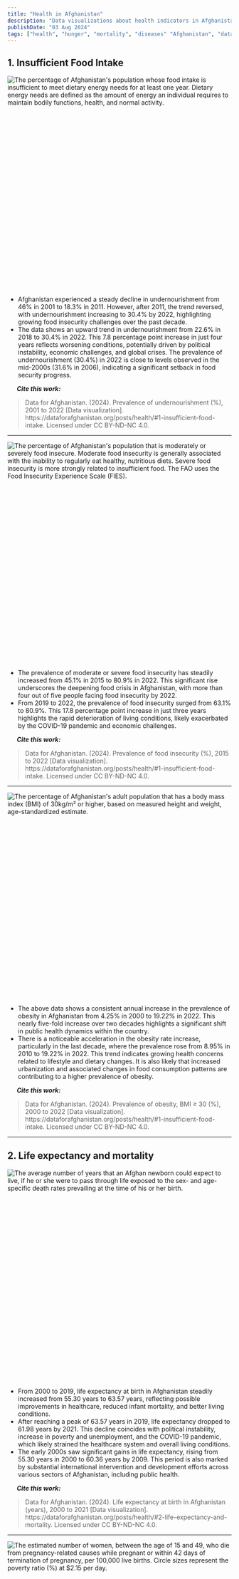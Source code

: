 ```yaml
---
title: "Health in Afghanistan"
description: "Data visualizations about health indicators in Afghanistan"
publishDate: "03 Aug 2024"
tags: ["health", "hunger", "mortality", "diseases" "Afghanistan", "data"]
---
```



## 1. Insufficient Food Intake

<div style="min-height:462px" id="datawrapper-vis-vZYJc"><script type="text/javascript" defer src="https://datawrapper.dwcdn.net/vZYJc/embed.js" charset="utf-8" data-target="#datawrapper-vis-vZYJc"></script><noscript><img src="https://datawrapper.dwcdn.net/vZYJc/full.png" alt="The percentage of Afghanistan's population whose food intake is insufficient to meet dietary energy needs for at least one year. Dietary energy needs are defined as the amount of energy an individual requires to maintain bodily functions, health, and normal activity." /></noscript></div>
<br />
<ul>
  <li>Afghanistan experienced a steady decline in undernourishment from 46% in 2001 to 18.3% in 2011. However, after 2011, the trend reversed, with undernourishment increasing to 30.4% by 2022, highlighting growing food insecurity challenges over the past decade.</li>
  <li>The data shows an upward trend in undernourishment from 22.6% in 2018 to 30.4% in 2022. This 7.8 percentage point increase in just four years reflects worsening conditions, potentially driven by political instability, economic challenges, and global crises. The prevalence of undernourishment (30.4%) in 2022 is close to levels observed in the mid-2000s (31.6% in 2006), indicating a significant setback in food security progress.</li>
</ul>

<p><em><strong>&emsp;&ensp;Cite this work:</strong></em></p>
<blockquote>
<p>Data for Afghanistan. (2024). Prevalence of undernourishment (%), 2001 to 2022 [Data visualization]. https://dataforafghanistan.org/posts/health/#1-insufficient-food-intake. Licensed under CC BY-ND-NC 4.0.</p>
</blockquote>

---

<div style="min-height:479px" id="datawrapper-vis-e46i2"><script type="text/javascript" defer src="https://datawrapper.dwcdn.net/e46i2/embed.js" charset="utf-8" data-target="#datawrapper-vis-e46i2"></script><noscript><img src="https://datawrapper.dwcdn.net/e46i2/full.png" alt="The percentage of Afghanistan's population that is moderately or severely food insecure. Moderate food insecurity is generally associated with the inability to regularly eat healthy, nutritious diets. Severe food insecurity is more strongly related to insufficient food. The FAO uses the Food Insecurity Experience Scale (FIES)." /></noscript></div>
<br />
<ul>
  <li>The prevalence of moderate or severe food insecurity has steadily increased from 45.1% in 2015 to 80.9% in 2022. This significant rise underscores the deepening food crisis in Afghanistan, with more than four out of five people facing food insecurity by 2022.</li>
  <li>From 2019 to 2022, the prevalence of food insecurity surged from 63.1% to 80.9%. This 17.8 percentage point increase in just three years highlights the rapid deterioration of living conditions, likely exacerbated by the COVID-19 pandemic and economic challenges.</li>
</ul>

<p><em><strong>&emsp;&ensp;Cite this work:</strong></em></p>
<blockquote>
<p>Data for Afghanistan. (2024). Prevalence of food insecurity (%), 2015 to 2022 [Data visualization]. https://dataforafghanistan.org/posts/health/#1-insufficient-food-intake. Licensed under CC BY-ND-NC 4.0.</p>
</blockquote>

---

<div style="min-height:445px" id="datawrapper-vis-JbYgf"><script type="text/javascript" defer src="https://datawrapper.dwcdn.net/JbYgf/embed.js" charset="utf-8" data-target="#datawrapper-vis-JbYgf"></script><noscript><img src="https://datawrapper.dwcdn.net/JbYgf/full.png" alt="The percentage of Afghanistan's adult population that has a body mass index (BMI) of 30kg/m² or higher, based on measured height and weight, age-standardized estimate." /></noscript></div>
<br />
<ul>
  <li>The above data shows a consistent annual increase in the prevalence of obesity in Afghanistan from 4.25% in 2000 to 19.22% in 2022. This nearly five-fold increase over two decades highlights a significant shift in public health dynamics within the country.</li>
  <li>There is a noticeable acceleration in the obesity rate increase, particularly in the last decade, where the prevalence rose from 8.95% in 2010 to 19.22% in 2022. This trend indicates growing health concerns related to lifestyle and dietary changes. It is also likely that increased urbanization and associated changes in food consumption patterns are contributing to a higher prevalence of obesity.</li>
</ul>

<p><em><strong>&emsp;&ensp;Cite this work:</strong></em></p>
<blockquote>
<p>Data for Afghanistan. (2024). Prevalence of obesity, BMI ≥ 30 (%), 2000 to 2022 [Data visualization]. https://dataforafghanistan.org/posts/health/#1-insufficient-food-intake. Licensed under CC BY-ND-NC 4.0.</p>
</blockquote>

---

## 2. Life expectancy and mortality

<div style="min-height:459px" id="datawrapper-vis-F69MR"><script type="text/javascript" defer src="https://datawrapper.dwcdn.net/F69MR/embed.js" charset="utf-8" data-target="#datawrapper-vis-F69MR"></script><noscript><img src="https://datawrapper.dwcdn.net/F69MR/full.png" alt="The average number of years that an Afghan newborn could expect to live, if he or she were to pass through life exposed to the sex- and age-specific death rates prevailing at the time of his or her birth." /></noscript></div>
<br />
<ul>
  <li>From 2000 to 2019, life expectancy at birth in Afghanistan steadily increased from 55.30 years to 63.57 years, reflecting possible improvements in healthcare, reduced infant mortality, and better living conditions.</li>
  <li>After reaching a peak of 63.57 years in 2019, life expectancy dropped to 61.98 years by 2021. This decline coincides with political instability, increase in poverty and unemployment, and the COVID-19 pandemic, which likely strained the healthcare system and overall living conditions.
</li>
  <li>The early 2000s saw significant gains in life expectancy, rising from 55.30 years in 2000 to 60.36 years by 2009. This period is also marked by substantial international intervention and development efforts across various sectors of Afghanistan, including public health.
</li>
</ul>

<p><em><strong>&emsp;&ensp;Cite this work:</strong></em></p>
<blockquote>
<p>Data for Afghanistan. (2024). Life expectancy at birth in Afghanistan (years), 2000 to 2021 [Data visualization]. https://dataforafghanistan.org/posts/health/#2-life-expectancy-and-mortality. Licensed under CC BY-ND-NC 4.0.</p>
</blockquote>

---

<div style="min-height:452px" id="datawrapper-vis-tp3Dy"><script type="text/javascript" defer src="https://datawrapper.dwcdn.net/tp3Dy/embed.js" charset="utf-8" data-target="#datawrapper-vis-tp3Dy"></script><noscript><img src="https://datawrapper.dwcdn.net/tp3Dy/full.png" alt="The estimated number of women, between the age of 15 and 49, who die from pregnancy-related causes while pregnant or within 42 days of termination of pregnancy, per 100,000 live births. Circle sizes represent the poverty ratio (%) at $2.15 per day." /></noscript></div>
<br />
<ul>
  <li>Afghanistan saw a remarkable decrease in the maternal mortality rate from 1,346 deaths per 100,000 births in 2000 to 620.4 deaths per 100,000 births in 2020. This nearly 54% reduction reflects improved healthcare access, particularly in maternal care.</li>
  <li>The decline in maternal mortality has coincided with a reduction in the poverty ratio at $2.15/day, which dropped from 61.7% in 2000 to 31.04% in 2020. This suggests that economic improvements and poverty alleviation efforts may have contributed to better maternal health outcomes.
</li>
  <li>While the maternal mortality rate has continued to decline, the rate of improvement slowed in the 2010s, with a decrease from 883.7 in 2011 to 620.4 in 2020. Similarly, the poverty ratio saw a less dramatic reduction during this period, indicating potential challenges in sustaining rapid progress in health and economic development.</li>
</ul>

<p><em><strong>&emsp;&ensp;Cite this work:</strong></em></p>
<blockquote>
<p>Data for Afghanistan. (2024). Maternal mortality rate (per 100,000 births), 2000 to 2020 [Data visualization]. https://dataforafghanistan.org/posts/health/#2-life-expectancy-and-mortality. Licensed under CC BY-ND-NC 4.0.</p>
</blockquote>

---

<div style="min-height:451px" id="datawrapper-vis-CmJwb"><script type="text/javascript" defer src="https://datawrapper.dwcdn.net/CmJwb/embed.js" charset="utf-8" data-target="#datawrapper-vis-CmJwb"></script><noscript><img src="https://datawrapper.dwcdn.net/CmJwb/full.png" alt="The probability that a newborn baby will die before reaching age five, if subject to age-specific mortality rates of the specified year, per 1,000 live births. Circle sizes represent Afghanistan's poverty ratio (%) at $2.15 per day. Circle sizes represent the poverty ratio (%) at $2.15 per day." /></noscript></div>
<br />
<ul>
  <li>Afghanistan's infant mortality rate decreased significantly from 131.64 deaths per 1,000 births in 2000 to 57.68 deaths in 2022. This more than 56% reduction highlights improvements in healthcare services, especially in neonatal and maternal care.</li>
  <li>The substantial decline in infant mortality was accompanied by a decrease in the poverty ratio at $2.15/day, which fell from 61.7% in 2000 to 48.22% in 2022. The parallel trends suggest that economic upliftment and poverty reduction may have contributed to the improved survival rates of infants.
</li>
  <li>Although infant mortality has steadily decreased, the poverty ratio saw an uptick from 28.59% in 2019 to 48.22% in 2022. This recent rise in poverty levels contrasts with the continued decrease in infant mortality, indicating potential emerging challenges in the economic and health landscape of Afghanistan.</li>
</ul>

<p><em><strong>&emsp;&ensp;Cite this work:</strong></em></p>
<blockquote>
<p>Data for Afghanistan. (2024). Infant mortality rate (per 1,000 live births), 2000 to 2022 [Data visualization]. https://dataforafghanistan.org/posts/health/#2-life-expectancy-and-mortality. Licensed under CC BY-ND-NC 4.0.</p>
</blockquote>

---

<div style="min-height:485px" id="datawrapper-vis-aA35P"><script type="text/javascript" defer src="https://datawrapper.dwcdn.net/aA35P/embed.js" charset="utf-8" data-target="#datawrapper-vis-aA35P"></script><noscript><img src="https://datawrapper.dwcdn.net/aA35P/full.png" alt="The probability of dying between the ages of 30 - 70 years from cardiovascular diseases, cancer, diabetes or chronic respiratory diseases, defined as the percent of 30-year-old-people who would die before their 70th birthday from these diseases, assuming current mortality rates at every age and that individuals would not die from any other causes. Circle sizes represent Afghanistan's poverty ratio (%) at $2.15 per day." /></noscript></div>
<br />
<ul>
  <li>The death rate from chronic diseases in Afghanistan has seen a steady decline, dropping from 41.66% in 2000 to 35.27% in 2019. This consistent reduction suggests improvements in managing chronic health conditions such as cardiovascular diseases, diabetes, and respiratory illnesses.
</li>
  <li>The decline in chronic disease mortality mirrors a decrease in the poverty ratio, which fell from 61.7% in 2000 to 28.59% in 2019. The positive correlation may indicate that better economic conditions and reduced poverty have played a role in improving access to healthcare and promoting healthier lifestyles.</li>
  <li>While the early 2000s saw significant improvements, the rate of decline in chronic disease mortality slowed after 2010, coinciding with a stabilization in poverty reduction. This could signal that further progress in combating chronic diseases may require more targeted interventions.</li>
</ul>

<p><em><strong>&emsp;&ensp;Cite this work:</strong></em></p>
<blockquote>
<p>Data for Afghanistan. (2024). Chronic diseases death rate (%), 2000 to 2019 [Data visualization]. https://dataforafghanistan.org/posts/health/#2-life-expectancy-and-mortality. Licensed under CC BY-ND-NC 4.0.</p>
</blockquote>

---
